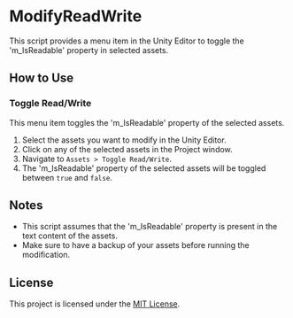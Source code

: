 # ModifyReadWrite

This script provides a menu item in the Unity Editor to toggle the 'm_IsReadable' property in selected assets.

## How to Use

### Toggle Read/Write

This menu item toggles the 'm_IsReadable' property of the selected assets.

1. Select the assets you want to modify in the Unity Editor.
2. Click on any of the selected assets in the Project window.
3. Navigate to `Assets > Toggle Read/Write`.
4. The 'm_IsReadable' property of the selected assets will be toggled between `true` and `false`.

## Notes

- This script assumes that the 'm_IsReadable' property is present in the text content of the assets.
- Make sure to have a backup of your assets before running the modification.

## License

This project is licensed under the [MIT License](LICENSE).
